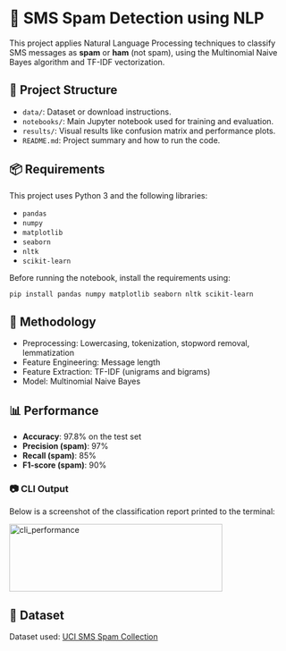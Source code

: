 # 📧 SMS Spam Detection using NLP

This project applies Natural Language Processing techniques to classify SMS messages as **spam** or **ham** (not spam), using the Multinomial Naive Bayes algorithm and TF-IDF vectorization.

## 📂 Project Structure
- `data/`: Dataset or download instructions.
- `notebooks/`: Main Jupyter notebook used for training and evaluation.
- `results/`: Visual results like confusion matrix and performance plots.
- `README.md`: Project summary and how to run the code.

## 📦 Requirements

This project uses Python 3 and the following libraries:

- `pandas`
- `numpy`
- `matplotlib`
- `seaborn`
- `nltk`
- `scikit-learn`

Before running the notebook, install the requirements using:

```bash
pip install pandas numpy matplotlib seaborn nltk scikit-learn
```

## 🧠 Methodology
- Preprocessing: Lowercasing, tokenization, stopword removal, lemmatization
- Feature Engineering: Message length
- Feature Extraction: TF-IDF (unigrams and bigrams)
- Model: Multinomial Naive Bayes

## 📊 Performance
- **Accuracy**: 97.8% on the test set
- **Precision (spam)**: 97%
- **Recall (spam)**: 85%
- **F1-score (spam)**: 90%

### 📷 CLI Output

Below is a screenshot of the classification report printed to the terminal:

<img width="381" height="121" alt="cli_performance" src="https://github.com/user-attachments/assets/6e8ee284-4b37-4e91-adc8-f1ba868fe4db" />


## 📁 Dataset
Dataset used: [UCI SMS Spam Collection](https://www.kaggle.com/datasets/uciml/sms-spam-collection-dataset)


